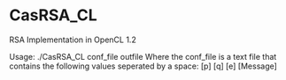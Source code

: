 # CasRSA_CL
RSA Implementation in OpenCL 1.2

Usage: ./CasRSA_CL conf_file outfile
Where the conf_file is a text file that contains the following values seperated by a space:
[p] [q] [e] [Message]